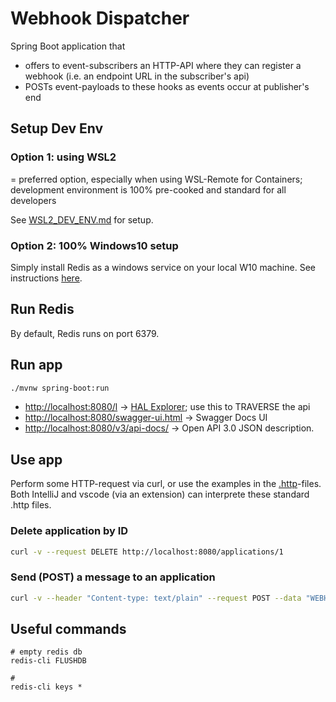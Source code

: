 # Webhook Dispatcher

Spring Boot application that 
- offers to event-subscribers an HTTP-API where they can register a webhook (i.e. an endpoint URL in the subscriber's api)
- POSTs event-payloads to these hooks as events occur at publisher's end

## Setup Dev Env

### Option 1: using WSL2

= preferred option, especially when using WSL-Remote for Containers; development environment is 100% pre-cooked and standard for all developers

See [WSL2_DEV_ENV.md](./WSL2_DEV_ENV.md) for setup.

### Option 2: 100% Windows10 setup

Simply install Redis as a windows service on your local W10 machine. See instructions [here](https://medium.com/@binary10111010/redis-cli-installation-on-windows-684fb6b6ac6b).

## Run Redis

By default, Redis runs on port 6379.

## Run app

```bash
./mvnw spring-boot:run
```

* [http://localhost:8080/l](http://localhost:8080/) -> [HAL Explorer](https://github.com/toedter/hal-explorer); use this to TRAVERSE the api
* [http://localhost:8080/swagger-ui.html](http://localhost:8080/swagger-ui.html) -> Swagger Docs UI
* [http://localhost:8080/v3/api-docs/](http://localhost:8080/v3/api-docs/) -> Open API 3.0 JSON description.

## Use app

Perform some HTTP-request via curl, or use the examples in the [.http](src/test/resources/test.http)-files. Both IntelliJ and vscode (via an extension) can interprete these standard .http files.  

### Delete application by ID

```bash
curl -v --request DELETE http://localhost:8080/applications/1
```

### Send (POST) a message to an application

```bash
curl -v --header "Content-type: text/plain" --request POST --data "WEBHOOK TEST" http://localhost:8080/applications/1/message
```

## Useful commands

```
# empty redis db
redis-cli FLUSHDB

# 
redis-cli keys *
```


